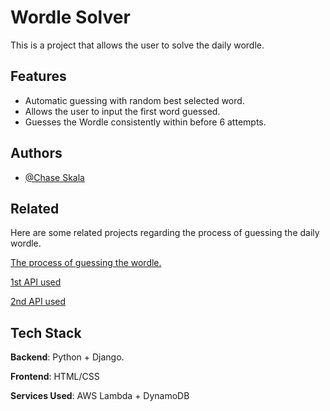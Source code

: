 
# Wordle Solver

This is a project that allows the user to solve the daily wordle.


## Features

- Automatic guessing with random best selected word.
- Allows the user to input the first word guessed.
- Guesses the Wordle consistently within before 6 attempts.



## Authors

- [@Chase Skala](https://www.github.com/ChaseSkala)


## Related

Here are some related projects regarding the process of guessing the daily wordle.

[The process of guessing the wordle.](https://github.com/ChaseSkala/WordleProject)

[1st API used](https://github.com/ChaseSkala/Wordle-solver-API)

[2nd API used](https://github.com/ChaseSkala/wordle-server)


## Tech Stack

**Backend**: Python + Django.
 
**Frontend**: HTML/CSS

**Services Used**: AWS Lambda + DynamoDB
